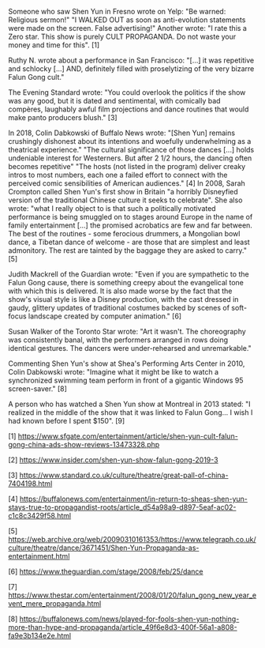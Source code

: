 Someone who saw Shen Yun in Fresno wrote on Yelp: "Be warned: Religious sermon!" "I WALKED OUT as soon as anti-evolution statements were made on the screen. False advertising!" Another wrote: "I rate this a Zero star. This show is purely CULT PROPAGANDA. Do not waste your money and time for this". [1]

Ruthy N. wrote about a performance in San Francisco: "[...] it was repetitive and schlocky [...] AND, definitely filled with proselytizing of the very bizarre Falun Gong cult."

The Evening Standard wrote: "You could overlook the politics if the show was any good, but it is dated and sentimental, with comically bad compères, laughably awful film projections and dance routines that would make panto producers blush." [3]

In 2018, Colin Dabkowski of Buffalo News wrote: "[Shen Yun] remains crushingly dishonest about its intentions and woefully underwhelming as a theatrical experience." "The cultural significance of those dances [...] holds undeniable interest for Westerners. But after 2 1/2 hours, the dancing often becomes repetitive" "The hosts (not listed in the program) deliver creaky intros to most numbers, each one a failed effort to connect with the perceived comic sensibilities of American audiences." [4] In 2008, Sarah Crompton called Shen Yun's first show in Britain "a horribly Disneyfied version of the traditional Chinese culture it seeks to celebrate". She also wrote: "what I really object to is that such a politically motivated performance is being smuggled on to stages around Europe in the name of family entertainment [...] the promised acrobatics are few and far between. The best of the routines - some ferocious drummers, a Mongolian bowl dance, a Tibetan dance of welcome - are those that are simplest and least admonitory. The rest are tainted by the baggage they are asked to carry." [5]

Judith Mackrell of the Guardian wrote: "Even if you are sympathetic to the Falun Gong cause, there is something creepy about the evangelical tone with which this is delivered. It is also made worse by the fact that the show's visual style is like a Disney production, with the cast dressed in gaudy, glittery updates of traditional costumes backed by scenes of soft-focus landscape created by computer animation." [6]

Susan Walker of the Toronto Star wrote: "Art it wasn't. The choreography was consistently banal, with the performers arranged in rows doing identical gestures. The dancers were under-rehearsed and unremarkable."

Commenting Shen Yun's show at Shea's Performing Arts Center in 2010, Colin Dabkowski wrote: "Imagine what it might be like to watch a synchronized swimming team perform in front of a gigantic Windows 95 screen-saver." [8]

A person who has watched a Shen Yun show at Montreal in 2013 stated: "I realized in the middle of the show that it was linked to Falun Gong... I wish I had known before I spent $150". [9]

[1] https://www.sfgate.com/entertainment/article/shen-yun-cult-falun-gong-china-ads-show-reviews-13473328.php

[2] https://www.insider.com/shen-yun-show-falun-gong-2019-3

[3] https://www.standard.co.uk/culture/theatre/great-pall-of-china-7404198.html

[4] https://buffalonews.com/entertainment/in-return-to-sheas-shen-yun-stays-true-to-propagandist-roots/article_d54a98a9-d897-5eaf-ac02-c1c8c3429f58.html

[5] https://web.archive.org/web/20090310161353/https://www.telegraph.co.uk/culture/theatre/dance/3671451/Shen-Yun-Propaganda-as-entertainment.html

[6] https://www.theguardian.com/stage/2008/feb/25/dance

[7] https://www.thestar.com/entertainment/2008/01/20/falun_gong_new_year_event_mere_propaganda.html

[8] https://buffalonews.com/news/played-for-fools-shen-yun-nothing-more-than-hype-and-propaganda/article_49f6e8d3-400f-56a1-a808-fa9e3b134e2e.html
